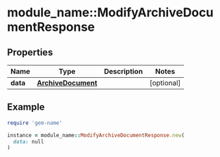# module_name::ModifyArchiveDocumentResponse

## Properties

| Name | Type | Description | Notes |
| ---- | ---- | ----------- | ----- |
| **data** | [**ArchiveDocument**](ArchiveDocument.md) |  | [optional] |

## Example

```ruby
require 'gem-name'

instance = module_name::ModifyArchiveDocumentResponse.new(
  data: null
)
```

